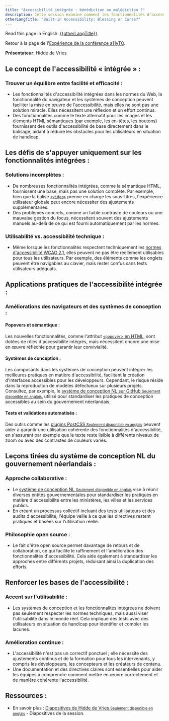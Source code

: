 ```yaml
---
title: "Accessibilité intégrée : bénédiction ou malédiction ?"
description: Cette session examine comment les fonctionnalités d'accessibilité « intégrées » dans les normes, la fonctionnalité du navigateur et les composants des systèmes de conception peuvent être une bénédiction ou une malédiction. Elle explore comment ces fonctionnalités peuvent éliminer les obstacles à grande échelle.
otherLangTitle: "Built-in Accessibility: Blessing or Curse?"
---
```


<p lang="en">Read this page in English: <a hreflang="en" href="/a11yto/{{otherLangTitle | slugify }}">{{otherLangTitle}}</a></p>

Retour à la page de l'[Expérience de la conférence a11yTO](/fr/a11yto/).

**Présentateur:** Hidde de Vries

## Le concept de l'accessibilité « intégrée » :

### Trouver un équilibre entre facilité et efficacité :

- Les fonctionnalités d'accessibilité intégrées dans les normes du Web, la fonctionnalité du navigateur et les systèmes de conception peuvent faciliter la mise en œuvre de l'accessibilité, mais elles ne sont pas une solution miracle. Elles nécessitent une réflexion et un effort continus.
- Des fonctionnalités comme le texte alternatif pour les images et les éléments HTML sémantiques (par exemple, les en-têtes, les boutons) fournissent des outils d'accessibilité de base directement dans le balisage, aidant à réduire les obstacles pour les utilisateurs en situation de handicap.

## Les défis de s'appuyer uniquement sur les fonctionnalités intégrées :

### Solutions incomplètes :

- De nombreuses fonctionnalités intégrées, comme la sémantique HTML, fournissent une base, mais pas une solution complète. Par exemple, bien que la balise [`<video>`](https://developer.mozilla.org/fr/docs/Web/HTML/Element/video) prenne en charge les sous-titres, l'expérience utilisateur globale peut encore nécessiter des ajustements supplémentaires.
- Des problèmes concrets, comme un faible contraste de couleurs ou une mauvaise gestion du focus, nécessitent souvent des ajustements manuels au-delà de ce qui est fourni automatiquement par les normes.

### Utilisabilité vs. accessibilité technique :

- Même lorsque les fonctionnalités respectent techniquement les [normes d'accessibilité WCAG 2.1](https://www.w3.org/Translations/WCAG21-fr/), elles peuvent ne pas être réellement utilisables pour tous les utilisateurs. Par exemple, des éléments comme les onglets peuvent être navigables au clavier, mais rester confus sans tests utilisateurs adéquats.

## Applications pratiques de l'accessibilité intégrée :

### Améliorations des navigateurs et des systèmes de conception :

#### Popovers et sémantique :

Les nouvelles fonctionnalités, comme l'attribut [`<popover>` en HTML](https://developer.mozilla.org/fr/docs/Web/HTML/Global_attributes/popover), sont dotées de rôles d'accessibilité intégrés, mais nécessitent encore une mise en œuvre réfléchie pour garantir leur convivialité.

#### Systèmes de conception :

Les composants dans les systèmes de conception peuvent intégrer les meilleures pratiques en matière d'accessibilité, facilitant la création d'interfaces accessibles pour les développeurs. Cependant, le risque réside dans la reproduction de modèles défectueux sur plusieurs projets. Consultez, par exemple, le [système de conception NL sur GitHub <small>Seulement disponible en anglais</small>](https://github.com/nl-design-system), utilisé pour standardiser les pratiques de conception accessibles au sein du gouvernement néerlandais.

#### Tests et validations automatisés :

Des outils comme les [plugins PostCSS <small>Seulement disponible en anglais</small>](https://github.com/postcss/postcss#plugins) peuvent aider à garantir une utilisation cohérente des fonctionnalités d'accessibilité, en s'assurant par exemple que le texte reste lisible à différents niveaux de zoom ou avec des contrastes de couleurs variés.

## Leçons tirées du système de conception NL du gouvernement néerlandais :

### Approche collaborative :

- Le [système de conception NL <small>Seulement disponible en anglais</small>](https://github.com/nl-design-system) vise à réunir diverses entités gouvernementales pour standardiser les pratiques en matière d'accessibilité entre les ministères, les villes et les services publics.
- En créant un processus collectif incluant des tests utilisateurs et des audits d'accessibilité, l'équipe veille à ce que les directives restent pratiques et basées sur l'utilisation réelle.

### Philosophie open source :

- Le fait d'être open source permet davantage de retours et de collaboration, ce qui facilite le raffinement et l'amélioration des fonctionnalités d'accessibilité. Cela aide également à standardiser les approches entre différents projets, réduisant ainsi la duplication des efforts.

## Renforcer les bases de l'accessibilité :

### Accent sur l'utilisabilité :

- Les systèmes de conception et les fonctionnalités intégrées ne doivent pas seulement respecter les normes techniques, mais aussi viser l'utilisabilité dans le monde réel. Cela implique des tests avec des utilisateurs en situation de handicap pour identifier et combler les lacunes.

### Amélioration continue :

- L'accessibilité n'est pas un correctif ponctuel ; elle nécessite des ajustements continus et de la formation pour tous les intervenants, y compris les développeurs, les concepteurs et les créateurs de contenu.
- Une documentation et des directives claires sont essentielles pour aider les équipes à comprendre comment mettre en œuvre correctement et de manière cohérente l'accessibilité.

## Ressources :

- En savoir plus : [Diapositives de Hidde de Vries <small>Seulement disponible en anglais</small>](https://talks.hiddedevries.nl/sHyKQE/built-in-accessibility-blessing-or-curse) - Diapositives de la session.
